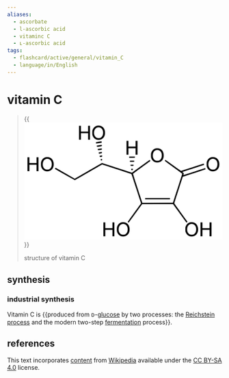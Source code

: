 ```yaml
---
aliases:
  - ascorbate
  - l-ascorbic acid
  - vitaminc C
  - ʟ-ascorbic acid
tags:
  - flashcard/active/general/vitamin_C
  - language/in/English
---
```


# vitamin C

> {{![structure of vitamin C](../archives/Wikimedia%20Commons/L-Ascorbic%20acid.svg)}}
>
> structure of vitamin C

## synthesis

### industrial synthesis

Vitamin C is {{produced from ᴅ-[glucose](glucose.md) by two processes: the [Reichstein process](Reichstein%20process.md) and the modern two-step [fermentation](fermentation.md) process}}.

## references

This text incorporates [content](https://en.wikipedia.org/wiki/vitamin_C) from [Wikipedia](Wikipedia.md) available under the [CC BY-SA 4.0](https://creativecommons.org/licenses/by-sa/4.0/) license.
